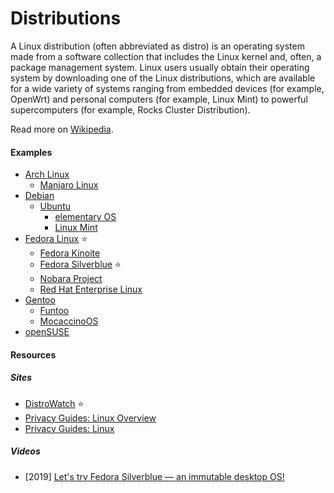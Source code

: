 # Distributions

A Linux distribution (often abbreviated as distro) is an operating system made from a software collection that includes the Linux kernel and, often, a package management system. Linux users usually obtain their operating system by downloading one of the Linux distributions, which are available for a wide variety of systems ranging from embedded devices (for example, OpenWrt) and personal computers (for example, Linux Mint) to powerful supercomputers (for example, Rocks Cluster Distribution).

Read more on [Wikipedia](https://en.wikipedia.org/wiki/Linux_distribution).

#### Examples
- [Arch Linux](https://archlinux.org)
  - [Manjaro Linux](https://manjaro.org)
- [Debian](https://www.debian.org)
  - [Ubuntu](https://ubuntu.com)
    - [elementary OS](https://elementary.io)
    - [Linux Mint](https://linuxmint.com)
- [Fedora Linux](https://getfedora.org) ⭐
  - [Fedora Kinoite](https://kinoite.fedoraproject.org)
  - [Fedora Silverblue](https://silverblue.fedoraproject.org) ⭐
  - [Nobara Project](https://nobaraproject.org)
  - [Red Hat Enterprise Linux](https://redhat.com/rhel)
- [Gentoo](https://www.gentoo.org)
  - [Funtoo](https://www.funtoo.org)
  - [MocaccinoOS](https://www.mocaccino.org)
- [openSUSE](https://www.opensuse.org)

#### Resources

##### Sites
- [DistroWatch](https://distrowatch.com) ⭐
- [Privacy Guides: Linux Overview](https://www.privacyguides.org/linux-desktop/overview)
- [Privacy Guides: Linux](https://www.privacyguides.org/linux-desktop)

##### Videos
- [2019] [Let's try Fedora Silverblue — an immutable desktop OS!](https://www.youtube.com/watch?v=-hpV5l-gJnQ)
